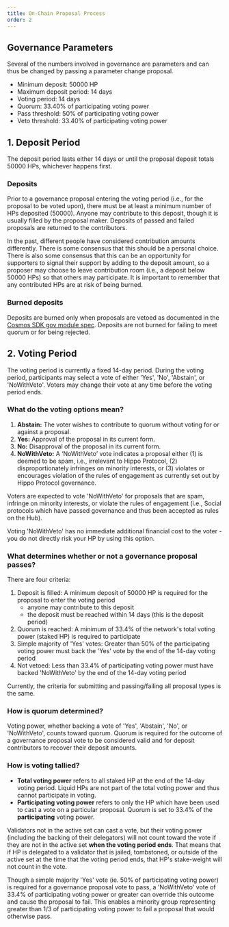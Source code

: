 ```yaml
---
title: On-Chain Proposal Process
order: 2
---
```


## Governance Parameters

Several of the numbers involved in governance are parameters and can thus be changed by passing a parameter change proposal.

- Minimum deposit: 50000 HP
- Maximum deposit period: 14 days
- Voting period: 14 days
- Quorum: 33.40% of participating voting power
- Pass threshold: 50% of participating voting power
- Veto threshold: 33.40% of participating voting power

## 1. Deposit Period

The deposit period lasts either 14 days or until the proposal deposit totals 50000 HPs, whichever happens first.

### Deposits

Prior to a governance proposal entering the voting period (i.e., for the proposal to be voted upon), there must be at least a minimum number of HPs deposited (50000). Anyone may contribute to this deposit, though it is usually filled by the proposal maker. Deposits of passed and failed proposals are returned to the contributors.

In the past, different people have considered contribution amounts differently. There is some consensus that this should be a personal choice. There is also some consensus that this can be an opportunity for supporters to signal their support by adding to the deposit amount, so a proposer may choose to leave contribution room (i.e., a deposit below 50000 HPs) so that others may participate. It is important to remember that any contributed HPs are at risk of being burned.

### Burned deposits

Deposits are burned only when proposals are vetoed as documented in the [Cosmos SDK gov module spec](https://docs.cosmos.network/main/modules/gov#deposit-refund-and-burn). Deposits are not burned for failing to meet quorum or for being rejected.

## 2. Voting Period

The voting period is currently a fixed 14-day period. During the voting period, participants may select a vote of either 'Yes', 'No', 'Abstain', or 'NoWithVeto'. Voters may change their vote at any time before the voting period ends.

### What do the voting options mean?

1. **Abstain:** The voter wishes to contribute to quorum without voting for or against a proposal.
2. **Yes:** Approval of the proposal in its current form.
3. **No:** Disapproval of the proposal in its current form.
4. **NoWithVeto:** A ‘NoWithVeto’ vote indicates a proposal either (1) is deemed to be spam, i.e., irrelevant to Hippo Protocol, (2) disproportionately infringes on minority interests, or (3) violates or encourages violation of the rules of engagement as currently set out by Hippo Protocol governance.

Voters are expected to vote 'NoWithVeto' for proposals that are spam, infringe on minority interests, or violate the rules of engagement (i.e., Social protocols which have passed governance and thus been accepted as rules on the Hub).

Voting 'NoWithVeto' has no immediate additional financial cost to the voter - you do not directly risk your HP by using this option.

### What determines whether or not a governance proposal passes?

There are four criteria:

1. Deposit is filled: A minimum deposit of 50000 HP is required for the proposal to enter the voting period
   - anyone may contribute to this deposit
   - the deposit must be reached within 14 days (this is the deposit period)
2. Quorum is reached: A minimum of 33.4% of the network's total voting power (staked HP) is required to participate
3. Simple majority of 'Yes' votes: Greater than 50% of the participating voting power must back the 'Yes' vote by the end of the 14-day voting period
4. Not vetoed: Less than 33.4% of participating voting power must have backed 'NoWithVeto' by the end of the 14-day voting period

Currently, the criteria for submitting and passing/failing all proposal types is the same.

### How is quorum determined?

Voting power, whether backing a vote of 'Yes', 'Abstain', 'No', or 'NoWithVeto', counts toward quorum. Quorum is required for the outcome of a governance proposal vote to be considered valid and for deposit contributors to recover their deposit amounts.

### How is voting tallied?

- **Total voting power** refers to all staked HP at the end of the 14-day voting period. Liquid HPs are not part of the total voting power and thus cannot participate in voting.
- **Participating voting power** refers to only the HP which have been used to cast a vote on a particular proposal. Quorum is set to 33.4% of the **participating** voting power.

Validators not in the active set can cast a vote, but their voting power (including the backing of their delegators) will not count toward the vote if they are not in the active set **when the voting period ends**. That means that if HP is delegated to a validator that is jailed, tombstoned, or outside of the active set at the time that the voting period ends, that HP's stake-weight will not count in the vote.

Though a simple majority 'Yes' vote (ie. 50% of participating voting power) is required for a governance proposal vote to pass, a 'NoWithVeto' vote of 33.4% of participating voting power or greater can override this outcome and cause the proposal to fail. This enables a minority group representing greater than 1/3 of participating voting power to fail a proposal that would otherwise pass.
